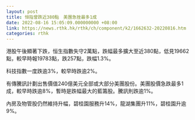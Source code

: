 ```yaml
---
layout: post
title: 恒指曾跌近380點　美團急挫最多1成
date: 2022-08-16 15:05:09.000000000 +08:00
link: https://news.rthk.hk/rthk/ch/component/k2/1662632-20220816.htm
categories: rthk
---
```


港股午後顯著下跌，恒生指數失守2萬點，跌幅最多擴大至近380點，低見19662點，較早時報19783點，跌257點，跌幅1.3%。

科技指數一度跌逾3%，較早時跌逾2%。

有傳騰訊計劃出售價值240億美元全部或大部分美團股份。美團股價急跌最多1成，較早時跌逾8%，暫時是跌幅最大的藍籌股。騰訊則跌逾1%。

內房及物管股仍然維持升幅，碧桂園服務升14%，龍湖集團升11%，碧桂園升逾9%。
